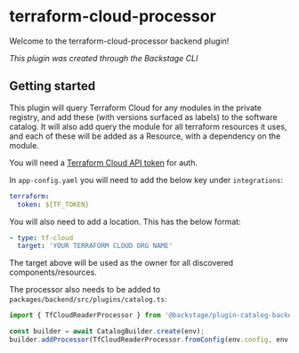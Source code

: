 # terraform-cloud-processor

Welcome to the terraform-cloud-processor backend plugin!

_This plugin was created through the Backstage CLI_

## Getting started

This plugin will query Terraform Cloud for any modules in the private registry, and add these (with versions surfaced as labels) to the software catalog. It will also add query the module for all terraform resources it uses, and each of these will be added as a Resource, with a dependency on the module.

You will need a [Terraform Cloud API token](https://www.terraform.io/cloud-docs/users-teams-organizations/api-tokens) for auth.

In `app-config.yaml` you will need to add the below key under `integrations`:

```yaml
terraform:
  token: ${TF_TOKEN}
```

You will also need to add a location. This has the below format:

```yaml
- type: tf-cloud
  target: 'YOUR TERRAFORM CLOUD ORG NAME'
```

The target above will be used as the owner for all discovered components/resources.

The processor also needs to be added to `packages/backend/src/plugins/catalog.ts`:

```ts
import { TfCloudReaderProcessor } from '@backstage/plugin-catalog-backend-module-terraform-cloud';

const builder = await CatalogBuilder.create(env);
builder.addProcessor(TfCloudReaderProcessor.fromConfig(env.config, env.logger));
```
